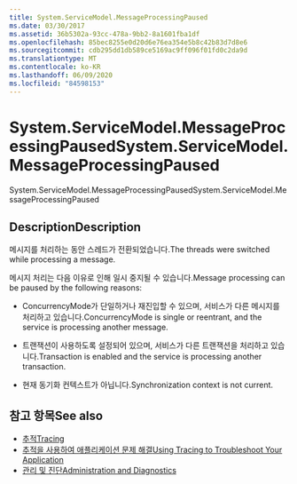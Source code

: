 ```yaml
---
title: System.ServiceModel.MessageProcessingPaused
ms.date: 03/30/2017
ms.assetid: 36b5302a-93cc-478a-9bb2-8a1601fba1df
ms.openlocfilehash: 85bec8255e0d20d6e76ea354e5b8c42b83d7d8e6
ms.sourcegitcommit: cdb295dd1db589ce5169ac9ff096f01fd0c2da9d
ms.translationtype: MT
ms.contentlocale: ko-KR
ms.lasthandoff: 06/09/2020
ms.locfileid: "84598153"
---
```

# <a name="systemservicemodelmessageprocessingpaused"></a><span data-ttu-id="ae676-102">System.ServiceModel.MessageProcessingPaused</span><span class="sxs-lookup"><span data-stu-id="ae676-102">System.ServiceModel.MessageProcessingPaused</span></span>
<span data-ttu-id="ae676-103">System.ServiceModel.MessageProcessingPaused</span><span class="sxs-lookup"><span data-stu-id="ae676-103">System.ServiceModel.MessageProcessingPaused</span></span>  
  
## <a name="description"></a><span data-ttu-id="ae676-104">Description</span><span class="sxs-lookup"><span data-stu-id="ae676-104">Description</span></span>  
 <span data-ttu-id="ae676-105">메시지를 처리하는 동안 스레드가 전환되었습니다.</span><span class="sxs-lookup"><span data-stu-id="ae676-105">The threads were switched while processing a message.</span></span>  
  
 <span data-ttu-id="ae676-106">메시지 처리는 다음 이유로 인해 일시 중지될 수 있습니다.</span><span class="sxs-lookup"><span data-stu-id="ae676-106">Message processing can be paused by the following reasons:</span></span>  
  
- <span data-ttu-id="ae676-107">ConcurrencyMode가 단일하거나 재진입할 수 있으며, 서비스가 다른 메시지를 처리하고 있습니다.</span><span class="sxs-lookup"><span data-stu-id="ae676-107">ConcurrencyMode is single or reentrant, and the service is processing another message.</span></span>  
  
- <span data-ttu-id="ae676-108">트랜잭션이 사용하도록 설정되어 있으며, 서비스가 다른 트랜잭션을 처리하고 있습니다.</span><span class="sxs-lookup"><span data-stu-id="ae676-108">Transaction is enabled and the service is processing another transaction.</span></span>  
  
- <span data-ttu-id="ae676-109">현재 동기화 컨텍스트가 아닙니다.</span><span class="sxs-lookup"><span data-stu-id="ae676-109">Synchronization context is not current.</span></span>  
  
## <a name="see-also"></a><span data-ttu-id="ae676-110">참고 항목</span><span class="sxs-lookup"><span data-stu-id="ae676-110">See also</span></span>

- [<span data-ttu-id="ae676-111">추적</span><span class="sxs-lookup"><span data-stu-id="ae676-111">Tracing</span></span>](index.md)
- [<span data-ttu-id="ae676-112">추적을 사용하여 애플리케이션 문제 해결</span><span class="sxs-lookup"><span data-stu-id="ae676-112">Using Tracing to Troubleshoot Your Application</span></span>](using-tracing-to-troubleshoot-your-application.md)
- [<span data-ttu-id="ae676-113">관리 및 진단</span><span class="sxs-lookup"><span data-stu-id="ae676-113">Administration and Diagnostics</span></span>](../index.md)

